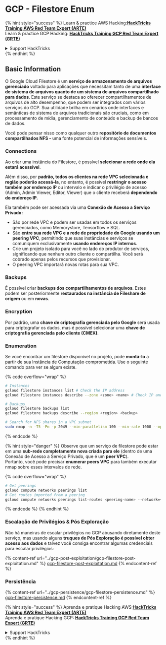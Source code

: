 # GCP - Filestore Enum

{% hint style="success" %}
Learn & practice AWS Hacking:<img src="../../../.gitbook/assets/image (1) (1) (1).png" alt="" data-size="line">[**HackTricks Training AWS Red Team Expert (ARTE)**](https://training.hacktricks.xyz/courses/arte)<img src="../../../.gitbook/assets/image (1) (1) (1).png" alt="" data-size="line">\
Learn & practice GCP Hacking: <img src="../../../.gitbook/assets/image (2).png" alt="" data-size="line">[**HackTricks Training GCP Red Team Expert (GRTE)**<img src="../../../.gitbook/assets/image (2).png" alt="" data-size="line">](https://training.hacktricks.xyz/courses/grte)

<details>

<summary>Support HackTricks</summary>

* Check the [**subscription plans**](https://github.com/sponsors/carlospolop)!
* **Join the** 💬 [**Discord group**](https://discord.gg/hRep4RUj7f) or the [**telegram group**](https://t.me/peass) or **follow** us on **Twitter** 🐦 [**@hacktricks\_live**](https://twitter.com/hacktricks_live)**.**
* **Share hacking tricks by submitting PRs to the** [**HackTricks**](https://github.com/carlospolop/hacktricks) and [**HackTricks Cloud**](https://github.com/carlospolop/hacktricks-cloud) github repos.

</details>
{% endhint %}

## Basic Information

O Google Cloud Filestore é um **serviço de armazenamento de arquivos gerenciado** voltado para aplicações que necessitam tanto de uma **interface de sistema de arquivos quanto de um sistema de arquivos compartilhado para dados**. Este serviço se destaca ao oferecer compartilhamentos de arquivos de alto desempenho, que podem ser integrados com vários serviços do GCP. Sua utilidade brilha em cenários onde interfaces e semânticas de sistema de arquivos tradicionais são cruciais, como em processamento de mídia, gerenciamento de conteúdo e backup de bancos de dados.

Você pode pensar nisso como qualquer outro **repositório de documentos compartilhados NFS -** uma fonte potencial de informações sensíveis.

### Connections

Ao criar uma instância do Filestore, é possível **selecionar a rede onde ela estará acessível**.

Além disso, por **padrão, todos os clientes na rede VPC selecionada e região poderão acessá-la**, no entanto, é possível **restringir o acesso também por endereço IP** ou intervalo e indicar o privilégio de acesso (Admin, Admin Viewer, Editor, Viewer) que o cliente receberá **dependendo do endereço IP.**

Ela também pode ser acessada via uma **Conexão de Acesso a Serviço Privado:**

* São por rede VPC e podem ser usadas em todos os serviços gerenciados, como Memorystore, Tensorflow e SQL.
* São **entre sua rede VPC e a rede de propriedade do Google usando um peering VPC**, permitindo que suas instâncias e serviços se comuniquem exclusivamente **usando endereços IP internos**.
* Crie um projeto isolado para você no lado do produtor de serviços, significando que nenhum outro cliente o compartilha. Você será cobrado apenas pelos recursos que provisionar.
* O peering VPC importará novas rotas para sua VPC.

### Backups

É possível criar **backups dos compartilhamentos de arquivos**. Estes podem ser posteriormente **restaurados na instância de Fileshare de origem** ou em **novas**.

### Encryption

Por padrão, uma **chave de criptografia gerenciada pelo Google** será usada para criptografar os dados, mas é possível selecionar uma **chave de criptografia gerenciada pelo cliente (CMEK)**.

### Enumeration

Se você encontrar um filestore disponível no projeto, pode **montá-lo** a partir de sua Instância de Computação comprometida. Use o seguinte comando para ver se algum existe.

{% code overflow="wrap" %}
```bash
# Instances
gcloud filestore instances list # Check the IP address
gcloud filestore instances describe --zone <zone> <name> # Check IP and access restrictions

# Backups
gcloud filestore backups list
gcloud filestore backups describe --region <region> <backup>

# Search for NFS shares in a VPC subnet
sudo nmap -n -T5 -Pn -p 2049 --min-parallelism 100 --min-rate 1000 --open 10.99.160.2/20
```
{% endcode %}

{% hint style="danger" %}
Observe que um serviço de filestore pode estar em uma **sub-rede completamente nova criada para ele** (dentro de uma Conexão de Acesso a Serviço Privado, que é um **peer VPC**).\
Portanto, você pode precisar **enumerar peers VPC** para também executar nmap sobre esses intervalos de rede.

{% code overflow="wrap" %}
```bash
# Get peerings
gcloud compute networks peerings list
# Get routes imported from a peering
gcloud compute networks peerings list-routes <peering-name> --network=<network-name> --region=<region> --direction=INCOMING
```
{% endcode %}
{% endhint %}

### Escalação de Privilégios & Pós Exploração

Não há maneiras de escalar privilégios no GCP abusando diretamente deste serviço, mas usando alguns **truques de Pós Exploração é possível obter acesso aos dados** e talvez você consiga encontrar algumas credenciais para escalar privilégios:

{% content-ref url="../gcp-post-exploitation/gcp-filestore-post-exploitation.md" %}
[gcp-filestore-post-exploitation.md](../gcp-post-exploitation/gcp-filestore-post-exploitation.md)
{% endcontent-ref %}

### Persistência

{% content-ref url="../gcp-persistence/gcp-filestore-persistence.md" %}
[gcp-filestore-persistence.md](../gcp-persistence/gcp-filestore-persistence.md)
{% endcontent-ref %}

{% hint style="success" %}
Aprenda e pratique Hacking AWS:<img src="../../../.gitbook/assets/image (1) (1) (1).png" alt="" data-size="line">[**HackTricks Training AWS Red Team Expert (ARTE)**](https://training.hacktricks.xyz/courses/arte)<img src="../../../.gitbook/assets/image (1) (1) (1).png" alt="" data-size="line">\
Aprenda e pratique Hacking GCP: <img src="../../../.gitbook/assets/image (2).png" alt="" data-size="line">[**HackTricks Training GCP Red Team Expert (GRTE)**<img src="../../../.gitbook/assets/image (2).png" alt="" data-size="line">](https://training.hacktricks.xyz/courses/grte)

<details>

<summary>Support HackTricks</summary>

* Confira os [**planos de assinatura**](https://github.com/sponsors/carlospolop)!
* **Junte-se ao** 💬 [**grupo do Discord**](https://discord.gg/hRep4RUj7f) ou ao [**grupo do telegram**](https://t.me/peass) ou **siga**-nos no **Twitter** 🐦 [**@hacktricks\_live**](https://twitter.com/hacktricks_live)**.**
* **Compartilhe truques de hacking enviando PRs para os repositórios do** [**HackTricks**](https://github.com/carlospolop/hacktricks) e [**HackTricks Cloud**](https://github.com/carlospolop/hacktricks-cloud).

</details>
{% endhint %}
